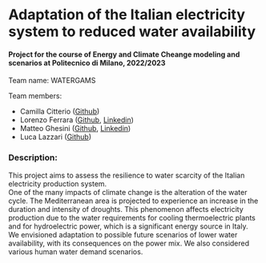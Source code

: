 <h1 align="left"> Adaptation of the Italian electricity system to reduced water availability </h1>

<h4 align="left">Project for the course of Energy and Climate Cheange modeling and scenarios at Politecnico di Milano, 2022/2023</h4>

<p align="left"> Team name: WATERGAMS </p>

<p align="left"> Team members:
<ul>
  <li>Camilla Citterio (<a href="https://github.com/CamiCit/" target="_blank">Github</a>)</li>
  <li>Lorenzo Ferrara (<a href="https://github.com/lorenzoferrara/" target="_blank">Github</a>, <a href="https://www.linkedin.com/in/lorenzo-ferrara-567211244/" target="_blank">Linkedin</a>) </li> 
  <li>Matteo Ghesini (<a href="https://github.com/MatteoGhesini/" target="_blank">Github</a>, <a href="https://www.linkedin.com/in/matteo-ghesini-223084210" target="_blank">Linkedin</a>)</li>
  <li>Luca Lazzari (<a href="https://github.com/Lukelazza/" target="_blank">Github</a>)</li>
</ul>
</p>

<h3 align="left">Description:</h3>
<p align="left">This project aims to assess the resilience to water scarcity of the Italian electricity production system.<br>
One of the many impacts of climate change is the alteration of the water cycle. The Mediterranean area is projected to experience an increase in the duration and intensity of droughts.
This phenomenon affects electricity production due to the water requirements for cooling thermoelectric plants and for hydroelectric power, which is a significant energy source in Italy. <br>
We envisioned adaptation to possible future scenarios of lower water availability, with its consequences on the power mix. We also considered various human water demand scenarios. </p>
